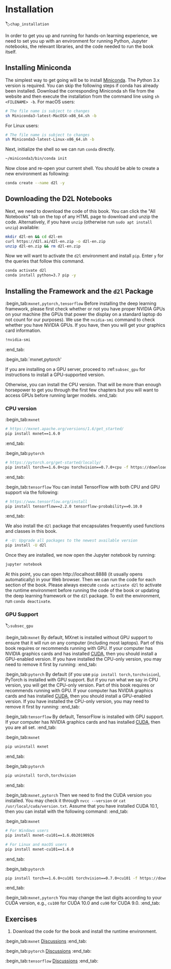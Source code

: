 # Installation
:label:`chap_installation`

In order to get you up and running for hands-on learning experience,
we need to set you up with an environment for running Python,
Jupyter notebooks, the relevant libraries,
and the code needed to run the book itself.

## Installing Miniconda

The simplest way to get going will be to install
[Miniconda](https://conda.io/en/latest/miniconda.html). The Python 3.x version
is required. You can skip the following steps if conda has already been installed.
Download the corresponding Miniconda sh file from the website
and then execute the installation from the command line
using `sh <FILENAME> -b`. For macOS users:

```bash
# The file name is subject to changes
sh Miniconda3-latest-MacOSX-x86_64.sh -b
```


For Linux users:

```bash
# The file name is subject to changes
sh Miniconda3-latest-Linux-x86_64.sh -b
```


Next, initialize the shell so we can run `conda` directly.

```bash
~/miniconda3/bin/conda init
```


Now close and re-open your current shell. You should be able to create a new
environment as following:

```bash
conda create --name d2l -y
```


## Downloading the D2L Notebooks

Next, we need to download the code of this book. You can click the "All
Notebooks" tab on the top of any HTML page to download and unzip the code.
Alternatively, if you have `unzip` (otherwise run `sudo apt install unzip`) available:

```bash
mkdir d2l-en && cd d2l-en
curl https://d2l.ai/d2l-en.zip -o d2l-en.zip
unzip d2l-en.zip && rm d2l-en.zip
```


Now we will want to activate the `d2l` environment and install `pip`.
Enter `y` for the queries that follow this command.

```bash
conda activate d2l
conda install python=3.7 pip -y
```


## Installing the Framework and the `d2l` Package

:begin_tab:`mxnet,pytorch,tensorflow`
Before installing the deep learning framework, please first check
whether or not you have proper NVIDIA GPUs on your machine
(the GPUs that power the display on a standard laptop
do not count for our purposes). We use the `nvidia-smi` command to
check whether you have NVIDIA GPUs. If you have, then you will get 
your graphics card information.

```bash
!nvidia-smi
```
:end_tab:

:begin_tab:`mxnet,pytorch'

If you are installing on a GPU server,
proceed to :ref:`subsec_gpu` for instructions
to install a GPU-supported version.

Otherwise, you can install the CPU version.
That will be more than enough horsepower to get you
through the first few chapters but you will want
to access GPUs before running larger models.
:end_tab:

### CPU version

:begin_tab:`mxnet`

```bash
# https://mxnet.apache.org/versions/1.6/get_started/
pip install mxnet==1.6.0
```


:end_tab:

:begin_tab:`pytorch`

```bash
# https://pytorch.org/get-started/locally/
pip install torch==1.6.0+cpu torchvision==0.7.0+cpu -f https://download.pytorch.org/whl/torch_stable.html
```


:end_tab:

:begin_tab:`tensorflow`
You can install TensorFlow with both CPU and GPU support via the following:

```bash
# https://www.tensorflow.org/install
pip install tensorflow==2.2.0 tensorflow-probability==0.10.0
```


:end_tab:


We also install the `d2l` package that encapsulates frequently used
functions and classes in this book.

```bash
# -U: Upgrade all packages to the newest available version
pip install -U d2l
```


Once they are installed, we now open the Jupyter notebook by running:

```bash
jupyter notebook
```


At this point, you can open http://localhost:8888 (it usually opens automatically) in your Web browser. Then we can run the code for each section of the book.
Please always execute `conda activate d2l` to activate the runtime environment
before running the code of the book or updating the deep learning framework or the `d2l` package.
To exit the environment, run `conda deactivate`.


### GPU Support
:label:`subsec_gpu`

:begin_tab:`mxnet`
By default, MXnet is installed without GPU support
to ensure that it will run on any computer (including most laptops).
Part of this book requires or recommends running with GPU.
If your computer has NVIDIA graphics cards and has installed [CUDA](https://developer.nvidia.com/cuda-downloads),
then you should install a GPU-enabled version.
If you have installed the CPU-only version,
you may need to remove it first by running:
:end_tab:

:begin_tab:`pytorch`
By default (if you use `pip install torch,torchvision`), PyTorch is installed with GPU support.
But if you run what we say in CPU version, you will get the CPU-only version.
Part of this book requires or recommends running with GPU.
If your computer has NVIDIA graphics cards and has installed [CUDA](https://developer.nvidia.com/cuda-downloads),
then you should install a GPU-enabled version.
If you have installed the CPU-only version,
you may need to remove it first by running:
:end_tab:

:begin_tab:`tensorflow`
By default, TensorFlow is installed with GPU support.
If your computer has NVIDIA graphics cards and has installed [CUDA](https://developer.nvidia.com/cuda-downloads),
then you are all set.
:end_tab:

:begin_tab:`mxnet`

```bash
pip uninstall mxnet
```


:end_tab:

:begin_tab:`pytorch`

```bash
pip uninstall torch,torchvision
```


:end_tab:

:begin_tab:`mxnet,pytorch`
Then we need to find the CUDA version you installed.
You may check it through `nvcc --version` or `cat /usr/local/cuda/version.txt`.
Assume that you have installed CUDA 10.1,
then you can install with the following command:
:end_tab:

:begin_tab:`mxnet`

```bash
# For Windows users
pip install mxnet-cu101==1.6.0b20190926

# For Linux and macOS users
pip install mxnet-cu101==1.6.0
```


:end_tab:

:begin_tab:`pytorch`

```bash
pip install torch==1.6.0+cu101 torchvision==0.7.0+cu101 -f https://download.pytorch.org/whl/torch_stable.html
```


:end_tab:

:begin_tab:`mxnet,pytorch`
You may change the last digits according to your CUDA version, e.g., `cu100` for
CUDA 10.0 and `cu90` for CUDA 9.0.
:end_tab:

## Exercises

1. Download the code for the book and install the runtime environment.

:begin_tab:`mxnet`
[Discussions](https://discuss.d2l.ai/t/23)
:end_tab:

:begin_tab:`pytorch`
[Discussions](https://discuss.d2l.ai/t/24)
:end_tab:

:begin_tab:`tensorflow`
[Discussions](https://discuss.d2l.ai/t/436)
:end_tab:
